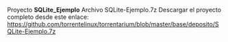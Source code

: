 Proyecto **SQLite_Ejemplo**
Archivo SQLite-Ejemplo.7z
Descargar el proyecto completo desde este enlace: https://github.com/torrentelinux/torrentarium/blob/master/base/deposito/SQLite-Ejemplo.7z
